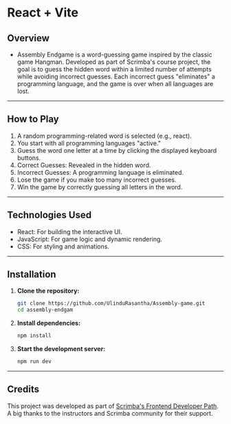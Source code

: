 # React + Vite

## Overview
- Assembly Endgame is a word-guessing game inspired by the classic game Hangman. Developed as part of Scrimba's course project, the goal is to guess the hidden word within a limited number of attempts while avoiding incorrect guesses. Each incorrect guess "eliminates" a programming language, and the game is over when all languages are lost.
  
---
## How to Play
1. A random programming-related word is selected (e.g., react).
2. You start with all programming languages "active."
3. Guess the word one letter at a time by clicking the displayed keyboard buttons.
4. Correct Guesses: Revealed in the hidden word.
5. Incorrect Guesses: A programming language is eliminated.
6. Lose the game if you make too many incorrect guesses.
7. Win the game by correctly guessing all letters in the word.

---


## Technologies Used
- React: For building the interactive UI.
- JavaScript: For game logic and dynamic rendering.
- CSS: For styling and animations.

---

## Installation
1. **Clone the repository:**

   ```bash
   git clone https://github.com/UlinduRasantha/Assembly-game.git
   cd assembly-endgam

2.  **Install dependencies:**
    ```bash
    npm install

3. **Start the development server:**
     ```bash
    npm run dev
---

## Credits
This project was developed as part of <a href="https://scrimba.com/learn-react-c0e" target="_blank">Scrimba's Frontend Developer Path</a>. A big thanks to the instructors and Scrimba community for their support.

